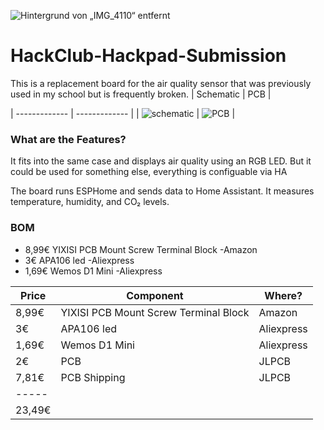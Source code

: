 ![Hintergrund von „IMG_4110“ entfernt](https://github.com/user-attachments/assets/362fe2be-0dce-451a-951e-e6ba9ef926da)
# HackClub-Hackpad-Submission
This is a replacement board for the air quality sensor that was previously used in my school but is frequently broken.
| Schematic  | PCB |

| ------------- | ------------- |
|  ![schematic](https://github.com/user-attachments/assets/79145b0e-381e-4691-8bad-5af449e8e585)
 |  ![PCB](https://github.com/user-attachments/assets/e06f8555-30aa-4010-a9e8-c8c19d6dc67d)
 |

### What are the Features?
It fits into the same case and displays air quality using an RGB LED. But it could be used for something else, everything is configuable via HA

The board runs ESPHome and sends data to Home Assistant. It measures temperature, humidity, and CO₂ levels.

### BOM
- 8,99€  YIXISI PCB Mount Screw Terminal Block -Amazon
- 3€       APA106 led -Aliexpress
- 1,69€  Wemos D1 Mini -Aliexpress

| Price  | Component | Where? |
| ------------- | ------------- | ------------- |
| 8,99€  |  YIXISI PCB Mount Screw Terminal Block  | Amazon  |
| 3€  | APA106 led  | Aliexpress  |
| 1,69€  | Wemos D1 Mini  | Aliexpress  |
| 2€  | PCB  | JLPCB  |
| 7,81€  | PCB Shipping  | JLPCB  |
| -----  |
| 23,49€  |
